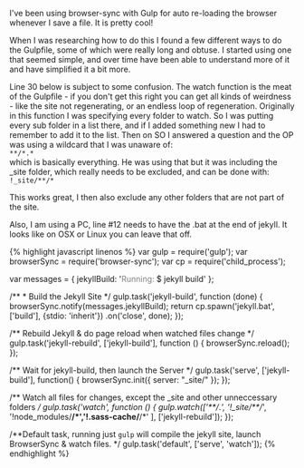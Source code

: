 ---
---
I've been using browser-sync with Gulp for auto re-loading the browser whenever I save a file. It is pretty cool!

When I was researching how to do this I found a few different ways to do the Gulpfile, some of which were really long and obtuse. I started using one that seemed simple, and over time have been able to understand more of it and have simplified it a bit more.

Line 30 below is subject to some confusion. The watch function is the meat of the Gulpfile - if you don't get this right you can get all kinds of weirdness - like the site not regenerating, or an endless loop of regeneration. Originally in this function I was specifying every folder to watch. So I was putting every sub folder in a list there, and if I added something new I had to remember to add it to the list. Then on SO I answered a question and the OP was using a wildcard that I was unaware of:  
`**/*.*`  
which is basically everything. He was using that but it was including the _site folder, which really needs to be excluded, and can be done with:  
`!_site/**/*`  

This works great, I then also exclude any other folders that are not part of the site.

Also, I am using a PC, line #12 needs to have the .bat at the end of jekyll. It looks like on OSX or Linux you can leave that off.

 {% highlight javascript linenos %}
var gulp        = require('gulp');
var browserSync = require('browser-sync');
var cp          = require('child_process');

var messages = {
    jekyllBuild: '<span style="color: grey">Running:</span> $ jekyll build'
};

/** * Build the Jekyll Site */
gulp.task('jekyll-build', function (done) {
    browserSync.notify(messages.jekyllBuild);
    return cp.spawn('jekyll.bat', ['build'], {stdio: 'inherit'})
        .on('close', done);
});

/** Rebuild Jekyll & do page reload when watched files change */
gulp.task('jekyll-rebuild', ['jekyll-build'], function () {
    browserSync.reload();
});

/** Wait for jekyll-build, then launch the Server */
gulp.task('serve', ['jekyll-build'], function() {
    browserSync.init({
        server: "_site/"
    });
});

/** Watch all files for changes, except the _site and other unneccessary folders */
gulp.task('watch', function () {
    gulp.watch(['**/*.*', '!_site/**/*', '!node_modules/**/*','!.sass-cache/**/*' ], ['jekyll-rebuild']);
});

/**Default task, running just `gulp` will compile the jekyll site, launch BrowserSync & watch files. */
gulp.task('default', ['serve', 'watch']);
{% endhighlight %}
